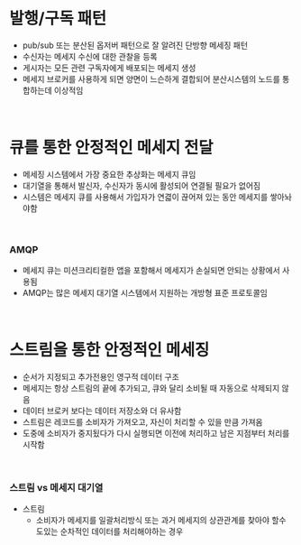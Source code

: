 # 발행/구독 패턴

- pub/sub 또는 분산된 옵저버 패턴으로 잘 알려진 단방향 메세징 패턴
- 수신자는 메세지 수신에 대한 관찰을 등록
- 게시자는 모든 관련 구독자에게 배포되는 메세지 생성
- 메세지 브로커를 사용하게 되면 양면이 느슨하게 결합되어 분산시스템의 노드를 통합하는데 이상적임

<br/>

# 큐를 통한 안정적인 메세지 전달

- 메세징 시스템에서 가장 중요한 추상화는 메세지 큐임
- 대기열을 통해서 발신자, 수신자가 동시에 활성되어 연결될 필요가 없어짐
- 시스템은 메세지 큐를 사용해서 가입자가 연겳이 끊어져 있는 동안 메세지를 쌓아놔야함

<br/>

### AMQP

- 메세지 큐는 미션크리티컬한 앱을 포함해서 메세지가 손실되면 안되는 상황에서 사용됨
- AMQP는 많은 메세지 대기열 시스템에서 지원하는 개방형 표준 프로토콜임

<br/>

# 스트림을 통한 안정적인 메세징

- 순서가 지정되고 추가전용인 영구적 데이터 구조
- 메세지는 항상 스트림의 끝에 추가되고, 큐와 달리 소비될 때 자동으로 삭제되지 않음
- 데이터 브로커 보다는 데이터 저장소와 더 유사함
- 스트림은 레코드를 소비자가 가져오고, 자신이 처리할 수 있을 만큼 가져옴
- 도중에 소비자가 중지됬다가 다시 실행되면 이전에 처리하고 남은 지점부터 처리를 시작함

<br/>

### 스트림 vs 메세지 대기열

- 스트림
  - 소비자가 메세지를 일괄처리방식 또는 과거 메세지의 상관관계를 찾아야 할수도있는 순차적인 데이터를 처리해야하는 경우
